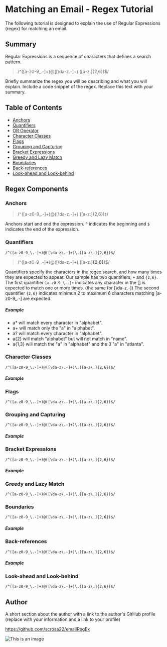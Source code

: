# Matching an Email - Regex Tutorial

The following tutorial is designed to explain the use of Regular Expressions (regex) for matching an email. 

## Summary

Regular Expressions is a sequence of characters that defines a search pattern. 

 > /^([a-z0-9_\.-]+)@([\da-z\.-]+)\.([a-z\.]{2,6})$/

Briefly summarize the regex you will be describing and what you will explain. Include a code snippet of the regex. Replace this text with your summary.

## Table of Contents

- [Anchors](#anchors)
- [Quantifiers](#quantifiers)
- [OR Operator](#or-operator)
- [Character Classes](#character-classes)
- [Flags](#flags)
- [Grouping and Capturing](#grouping-and-capturing)
- [Bracket Expressions](#bracket-expressions)
- [Greedy and Lazy Match](#greedy-and-lazy-match)
- [Boundaries](#boundaries)
- [Back-references](#back-references)
- [Look-ahead and Look-behind](#look-ahead-and-look-behind)

## Regex Components

### Anchors
> /`^`([a-z0-9_\.-]+)@([\da-z\.-]+)\.([a-z\.]{2,6})`$`/

Anchors start and end the expression. `^` indicates the beginning and `$` indicates the end of the expression.  

### Quantifiers
`/^([a-z0-9_\.-]+)@([\da-z\.-]+)\.([a-z\.]{2,6})$/`
 > /^([a-z0-9_\.-]**+**)@([\da-z\.-]**+**)\.([a-z\.]**{2,6}**)$/

Quantifiers specify the characters in the regex search, and how many times they are expected to appear. Our sample has two quantifiers, `+` and `{2,6}`.
The first quantifier `[a-z0-9_\.-]+` indicates any character in the [] is expected to match one or more times. (the same for [\da-z\.-])
The second quantifier `{2,6}` indicates minimun 2 to maximum 6 characters matching [a-z0-9_\.-] are expected. 

##### Example
- a* will match every character in "alphabet".
- a+ will match only the "a" in "alphabet".
- a? will match every character in "alphabet".
- a{2} will match "alphabet" but will not match in "name".
- a{1,3} will match the "a" in "alphabet" and the 3 "a" in "atlanta".



<!-- ### OR Operator
 > /^([a-z0-9_\.-]+)@([\da-z\.-]+)\.([a-z\.]{2,6})$/ 
 not included -->

### Character Classes
`/^([a-z0-9_\.-]+)@([\da-z\.-]+)\.([a-z\.]{2,6})$/`

 ##### Example



### Flags
`/^([a-z0-9_\.-]+)@([\da-z\.-]+)\.([a-z\.]{2,6})$/`


### Grouping and Capturing
`/^([a-z0-9_\.-]+)@([\da-z\.-]+)\.([a-z\.]{2,6})$/`

 ##### Example



### Bracket Expressions
`/^([a-z0-9_\.-]+)@([\da-z\.-]+)\.([a-z\.]{2,6})$/`

 ##### Example



### Greedy and Lazy Match
`/^([a-z0-9_\.-]+)@([\da-z\.-]+)\.([a-z\.]{2,6})$/`

### Boundaries

`/^([a-z0-9_\.-]+)@([\da-z\.-]+)\.([a-z\.]{2,6})$/`

 ##### Example



### Back-references
`/^([a-z0-9_\.-]+)@([\da-z\.-]+)\.([a-z\.]{2,6})$/`

 ##### Example


### Look-ahead and Look-behind
`/^([a-z0-9_\.-]+)@([\da-z\.-]+)\.([a-z\.]{2,6})$/`



 

## Author

A short section about the author with a link to the author's GitHub profile (replace with your information and a link to your profile)

https://github.com/scrosa22/emailRegEx

![This is an image](https://)